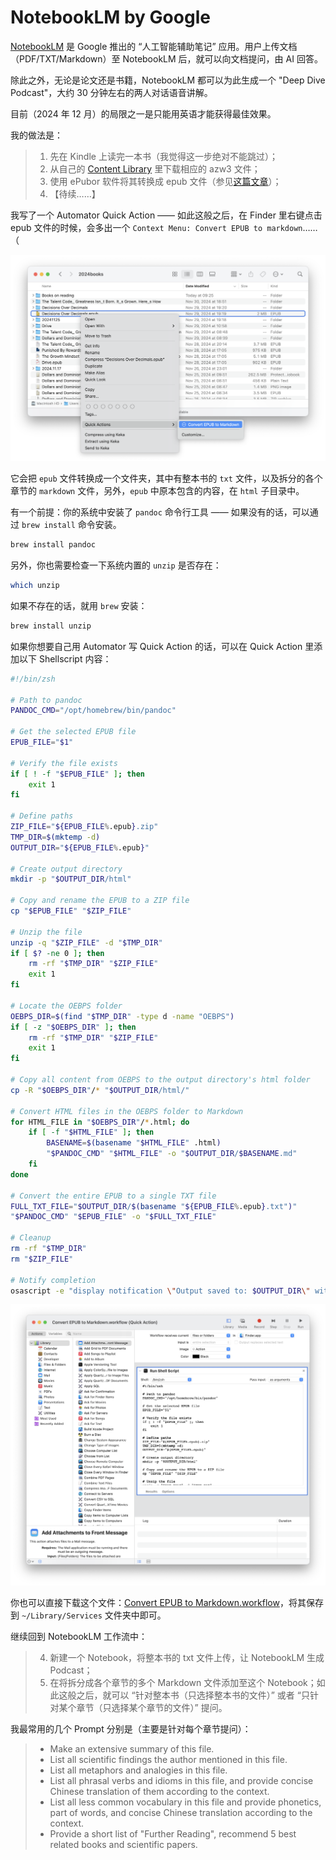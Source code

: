 # NotebookLM by Google

[NotebookLM](https://notebooklm.google.com) 是 Google 推出的 “人工智能辅助笔记” 应用。用户上传文档（PDF/TXT/Markdown）至 NotebookLM 后，就可以向文档提问，由 AI 回答。

除此之外，无论是论文还是书籍，NotebookLM 都可以为此生成一个 "Deep Dive Podcast"，大约 30 分钟左右的两人对话语音讲解。

目前（2024 年 12 月）的局限之一是只能用英语才能获得最佳效果。

我的做法是：

> 1. 先在 Kindle 上读完一本书（我觉得这一步绝对不能跳过）；
> 2. 从自己的 [Content Library](https://www.amazon.com/hz/mycd/digital-console/contentlist/booksAll/dateDsc/) 里下载相应的 azw3 文件；
> 3. 使用 ePubor 软件将其转换成 epub 文件（参见[这篇文章](kindle.md)）；
> 4. 【待续……】

我写了一个 Automator Quick Action —— 如此这般之后，在 Finder 里右键点击 epub 文件的时候，会多出一个 `Context Menu: Convert EPUB to markdown`……（

![](images/quickaction-context-menu.png)

它会把 `epub` 文件转换成一个文件夹，其中有整本书的 `txt` 文件，以及拆分的各个章节的 `markdown` 文件，另外，`epub` 中原本包含的内容，在 `html` 子目录中。

有一个前提：你的系统中安装了 `pandoc` 命令行工具 —— 如果没有的话，可以通过 `brew install` 命令安装。

```bash
brew install pandoc
```

另外，你也需要检查一下系统内置的 `unzip` 是否存在：

```bash
which unzip
```

如果不存在的话，就用 `brew` 安装：

```bash
brew install unzip
```

如果你想要自己用 Automator 写 Quick Action 的话，可以在 Quick Action 里添加以下 Shellscript 内容：

``` bash
#!/bin/zsh

# Path to pandoc
PANDOC_CMD="/opt/homebrew/bin/pandoc"

# Get the selected EPUB file
EPUB_FILE="$1"

# Verify the file exists
if [ ! -f "$EPUB_FILE" ]; then
    exit 1
fi

# Define paths
ZIP_FILE="${EPUB_FILE%.epub}.zip"
TMP_DIR=$(mktemp -d)
OUTPUT_DIR="${EPUB_FILE%.epub}"

# Create output directory
mkdir -p "$OUTPUT_DIR/html"

# Copy and rename the EPUB to a ZIP file
cp "$EPUB_FILE" "$ZIP_FILE"

# Unzip the file
unzip -q "$ZIP_FILE" -d "$TMP_DIR"
if [ $? -ne 0 ]; then
    rm -rf "$TMP_DIR" "$ZIP_FILE"
    exit 1
fi

# Locate the OEBPS folder
OEBPS_DIR=$(find "$TMP_DIR" -type d -name "OEBPS")
if [ -z "$OEBPS_DIR" ]; then
    rm -rf "$TMP_DIR" "$ZIP_FILE"
    exit 1
fi

# Copy all content from OEBPS to the output directory's html folder
cp -R "$OEBPS_DIR"/* "$OUTPUT_DIR/html/"

# Convert HTML files in the OEBPS folder to Markdown
for HTML_FILE in "$OEBPS_DIR"/*.html; do
    if [ -f "$HTML_FILE" ]; then
        BASENAME=$(basename "$HTML_FILE" .html)
        "$PANDOC_CMD" "$HTML_FILE" -o "$OUTPUT_DIR/$BASENAME.md"
    fi
done

# Convert the entire EPUB to a single TXT file
FULL_TXT_FILE="$OUTPUT_DIR/$(basename "${EPUB_FILE%.epub}.txt")"
"$PANDOC_CMD" "$EPUB_FILE" -o "$FULL_TXT_FILE"

# Cleanup
rm -rf "$TMP_DIR"
rm "$ZIP_FILE"

# Notify completion
osascript -e "display notification \"Output saved to: $OUTPUT_DIR\" with title \"EPUB Processor\""
```

![](images/quickaction-script.png)

你也可以直接下载这个文件：[Convert EPUB to Markdown.workflow](https://raw.githubusercontent.com/xiaolai/apple-computer-literacy/main/files/Convert%20EPUB%20to%20Markdown.zip)，将其保存到 `~/Library/Services` 文件夹中即可。

继续回到 NotebookLM 工作流中：

> 4. 新建一个 Notebook，将整本书的 txt 文件上传，让 NotebookLM 生成 Podcast；
> 5. 在将拆分成各个章节的多个 Markdown 文件添加至这个 Notebook；如此这般之后，就可以 “针对整本书（只选择整本书的文件）” 或者 “只针对某个章节（只选择某个章节的文件）” 提问。

我最常用的几个 Prompt 分别是（主要是针对每个章节提问）：

> * Make an extensive summary of this file.
> * List all scientific findings the author mentioned in this file.
> * List all metaphors and analogies in this file.
> * List all phrasal verbs and idioms in this file, and provide concise Chinese translation of them according to the context.
> * List all less common vocabulary in this file and provide phonetics, part of words, and concise Chinese translation according to the context.
> * Provide a short list of "Further Reading", recommend 5 best related books and scientific papers.

